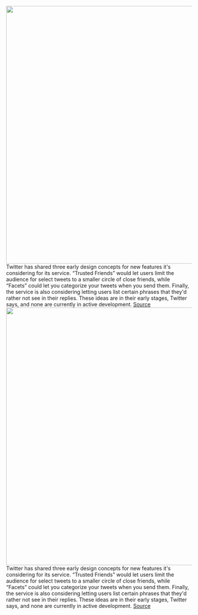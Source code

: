 <img src='https://cdn.vox-cdn.com/thumbor/OHUCLvpN0aS_tV-RriFk4r0CSTE=/0x0:2400x1600/1200x800/filters:focal(1008x608:1392x992)/cdn.vox-cdn.com/uploads/chorus_image/image/69531127/trustedfriends_1.0.jpg' width='700px' /><br/>
Twitter has shared three early design concepts for new features it's considering for its service. “Trusted Friends” would let users limit the audience for select tweets to a smaller circle of close friends, while “Facets” could let you categorize your tweets when you send them. Finally, the service is also considering letting users list certain phrases that they'd rather not see in their replies. These ideas are in their early stages, Twitter says, and none are currently in active development.
<a href='https://www.theverge.com/2021/7/1/22558731/twitter-trusted-friends-facets-features-pre-announce'> Source <a/><img src='https://cdn.vox-cdn.com/thumbor/OHUCLvpN0aS_tV-RriFk4r0CSTE=/0x0:2400x1600/1200x800/filters:focal(1008x608:1392x992)/cdn.vox-cdn.com/uploads/chorus_image/image/69531127/trustedfriends_1.0.jpg' width='700px' /><br/>
Twitter has shared three early design concepts for new features it's considering for its service. “Trusted Friends” would let users limit the audience for select tweets to a smaller circle of close friends, while “Facets” could let you categorize your tweets when you send them. Finally, the service is also considering letting users list certain phrases that they'd rather not see in their replies. These ideas are in their early stages, Twitter says, and none are currently in active development.
<a href='https://www.theverge.com/2021/7/1/22558731/twitter-trusted-friends-facets-features-pre-announce'> Source <a/>